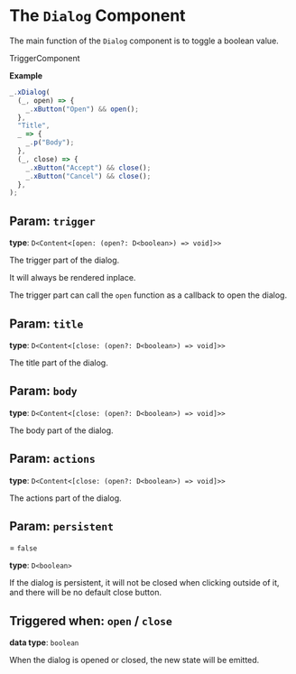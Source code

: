 <script setup>
import Kind from "./helpers/Kind.vue";
import Optional from "./helpers/Optional.vue";
</script>

# The `Dialog` Component

The main function of the `Dialog` component is to toggle a boolean value.

<Kind>TriggerComponent</Kind>

**Example**

```ts
_.xDialog(
  (_, open) => {
    _.xButton("Open") && open();
  },
  "Title",
  _ => {
    _.p("Body");
  },
  (_, close) => {
    _.xButton("Accept") && close();
    _.xButton("Cancel") && close();
  },
);
```

## Param: `trigger`

**type**: `D<Content<[open: (open?: D<boolean>) => void]>>`

The trigger part of the dialog.

It will always be rendered inplace.

The trigger part can call the `open` function as a callback to open the dialog.

## Param: `title`

**type**: `D<Content<[close: (open?: D<boolean>) => void]>>`

The title part of the dialog.

## Param: `body`

**type**: `D<Content<[close: (open?: D<boolean>) => void]>>`

The body part of the dialog.

## Param: `actions`

<Optional/>

**type**: `D<Content<[close: (open?: D<boolean>) => void]>>`

The actions part of the dialog.

## Param: `persistent`

<Optional/> = `false`

**type**: `D<boolean>`

If the dialog is persistent, it will not be closed when clicking outside of it, and there will be no default close button.

## Triggered when: `open` / `close`

**data type**: `boolean`

When the dialog is opened or closed, the new state will be emitted.
